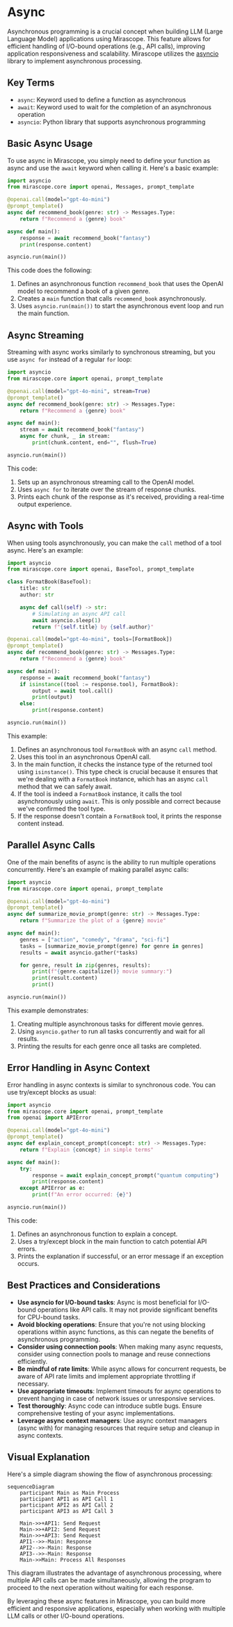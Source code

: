 # Async

Asynchronous programming is a crucial concept when building LLM (Large Language Model) applications using Mirascope. This feature allows for efficient handling of I/O-bound operations (e.g., API calls), improving application responsiveness and scalability. Mirascope utilizes the [asyncio](https://docs.python.org/3/library/asyncio.html) library to implement asynchronous processing.

## Key Terms

- `async`: Keyword used to define a function as asynchronous
- `await`: Keyword used to wait for the completion of an asynchronous operation
- `asyncio`: Python library that supports asynchronous programming

## Basic Async Usage

To use async in Mirascope, you simply need to define your function as async and use the `await` keyword when calling it. Here's a basic example:

```python hl_lines="6 10 13"
import asyncio
from mirascope.core import openai, Messages, prompt_template

@openai.call(model="gpt-4o-mini")
@prompt_template()
async def recommend_book(genre: str) -> Messages.Type:
    return f"Recommend a {genre} book"

async def main():
    response = await recommend_book("fantasy")
    print(response.content)

asyncio.run(main())
```

This code does the following:

1. Defines an asynchronous function `recommend_book` that uses the OpenAI model to recommend a book of a given genre.
2. Creates a `main` function that calls `recommend_book` asynchronously.
3. Uses `asyncio.run(main())` to start the asynchronous event loop and run the main function.

## Async Streaming

Streaming with async works similarly to synchronous streaming, but you use `async for` instead of a regular `for` loop:

```python hl_lines="4 6 10-11"
import asyncio
from mirascope.core import openai, prompt_template

@openai.call(model="gpt-4o-mini", stream=True)
@prompt_template()
async def recommend_book(genre: str) -> Messages.Type:
    return f"Recommend a {genre} book"

async def main():
    stream = await recommend_book("fantasy")
    async for chunk, _ in stream:
        print(chunk.content, end="", flush=True)

asyncio.run(main())
```

This code:

1. Sets up an asynchronous streaming call to the OpenAI model.
2. Uses `async for` to iterate over the stream of response chunks.
3. Prints each chunk of the response as it's received, providing a real-time output experience.

## Async with Tools

When using tools asynchronously, you can make the `call` method of a tool async. Here's an example:

```python hl_lines="8 13 20-21"
import asyncio
from mirascope.core import openai, BaseTool, prompt_template

class FormatBook(BaseTool):
    title: str
    author: str

    async def call(self) -> str:
        # Simulating an async API call
        await asyncio.sleep(1)
        return f"{self.title} by {self.author}"

@openai.call(model="gpt-4o-mini", tools=[FormatBook])
@prompt_template()
async def recommend_book(genre: str) -> Messages.Type:
    return f"Recommend a {genre} book"

async def main():
    response = await recommend_book("fantasy")
    if isinstance((tool := response.tool), FormatBook):
        output = await tool.call()
        print(output)
    else:
        print(response.content)

asyncio.run(main())
```

This example:

1. Defines an asynchronous tool `FormatBook` with an async `call` method.
2. Uses this tool in an asynchronous OpenAI call.
3. In the main function, it checks the instance type of the returned tool using `isinstance()`. This type check is crucial because it ensures that we're dealing with a `FormatBook` instance, which has an async `call` method that we can safely await.
4. If the tool is indeed a `FormatBook` instance, it calls the tool asynchronously using `await`. This is only possible and correct because we've confirmed the tool type.
5. If the response doesn't contain a `FormatBook` tool, it prints the response content instead.

## Parallel Async Calls

One of the main benefits of async is the ability to run multiple operations concurrently. Here's an example of making parallel async calls:

```python hl_lines="10-12"
import asyncio
from mirascope.core import openai, prompt_template

@openai.call(model="gpt-4o-mini")
@prompt_template()
async def summarize_movie_prompt(genre: str) -> Messages.Type:
    return f"Summarize the plot of a {genre} movie"

async def main():
    genres = ["action", "comedy", "drama", "sci-fi"]
    tasks = [summarize_movie_prompt(genre) for genre in genres]
    results = await asyncio.gather(*tasks)

    for genre, result in zip(genres, results):
        print(f"{genre.capitalize()} movie summary:")
        print(result.content)
        print()

asyncio.run(main())
```

This example demonstrates:

1. Creating multiple asynchronous tasks for different movie genres.
2. Using `asyncio.gather` to run all tasks concurrently and wait for all results.
3. Printing the results for each genre once all tasks are completed.

## Error Handling in Async Context

Error handling in async contexts is similar to synchronous code. You can use try/except blocks as usual:

```python hl_lines="11-15"
import asyncio
from mirascope.core import openai, prompt_template
from openai import APIError

@openai.call(model="gpt-4o-mini")
@prompt_template()
async def explain_concept_prompt(concept: str) -> Messages.Type:
    return f"Explain {concept} in simple terms"

async def main():
    try:
        response = await explain_concept_prompt("quantum computing")
        print(response.content)
    except APIError as e:
        print(f"An error occurred: {e}")

asyncio.run(main())
```

This code:

1. Defines an asynchronous function to explain a concept.
2. Uses a try/except block in the main function to catch potential API errors.
3. Prints the explanation if successful, or an error message if an exception occurs.

## Best Practices and Considerations

- **Use asyncio for I/O-bound tasks**: Async is most beneficial for I/O-bound operations like API calls. It may not provide significant benefits for CPU-bound tasks.
- **Avoid blocking operations**: Ensure that you're not using blocking operations within async functions, as this can negate the benefits of asynchronous programming.
- **Consider using connection pools**: When making many async requests, consider using connection pools to manage and reuse connections efficiently.
- **Be mindful of rate limits**: While async allows for concurrent requests, be aware of API rate limits and implement appropriate throttling if necessary.
- **Use appropriate timeouts**: Implement timeouts for async operations to prevent hanging in case of network issues or unresponsive services.
- **Test thoroughly**: Async code can introduce subtle bugs. Ensure comprehensive testing of your async implementations.
- **Leverage async context managers**: Use async context managers (async with) for managing resources that require setup and cleanup in async contexts.


## Visual Explanation

Here's a simple diagram showing the flow of asynchronous processing:

```mermaid
sequenceDiagram
    participant Main as Main Process
    participant API1 as API Call 1
    participant API2 as API Call 2
    participant API3 as API Call 3

    Main->>+API1: Send Request
    Main->>+API2: Send Request
    Main->>+API3: Send Request
    API1-->>-Main: Response
    API2-->>-Main: Response
    API3-->>-Main: Response
    Main->>Main: Process All Responses
```

This diagram illustrates the advantage of asynchronous processing, where multiple API calls can be made simultaneously, allowing the program to proceed to the next operation without waiting for each response.

By leveraging these async features in Mirascope, you can build more efficient and responsive applications, especially when working with multiple LLM calls or other I/O-bound operations.

